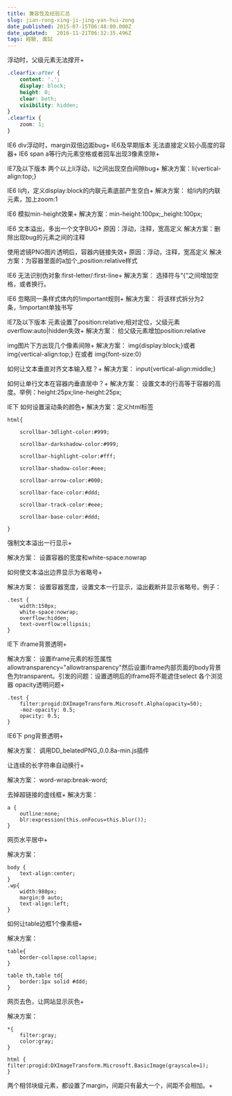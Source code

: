 ```yaml
---
title: 兼容性及经验汇总
slug: jian-rong-xing-ji-jing-yan-hui-zong
date_published: 2015-07-15T06:48:00.000Z
date_updated:   2016-11-21T06:32:35.496Z
tags: 經驗, 面試
---
```


浮动时，父级元素无法撑开+
```css
.clearfix:after {
    content: '.';
    display: block;
    height: 0;
    clear: both;
    visibility: hidden;
}
.clearfix {
    zoom: 1;
}
```
IE6 div浮动时，margin双倍边距bug+
IE6及早期版本 无法直接定义较小高度的容器+
IE6 span a等行内元素空格或者回车出现3像素空隙+

IE7及以下版本 两个以上li浮动，li之间出现空白间隙bug+
解决方案：li{vertical-align:top;}

IE6 li内，定义display:block的内联元素底部产生空白+
解决方案： 给li内的内联元素，加上zoom:1

IE6 模拟min-height效果+
解决方案：min-height:100px;_height:100px;

IE6 文本溢出，多出一个文字BUG+
原因：浮动，注释，宽高定义
解决方案：删除出现bug的元素之间的注释

使用滤镜PNG图片透明后，容器内链接失效+
原因：浮动，注释，宽高定义
解决方案：为容器里面的a加个_position:relative样式

IE6 无法识别伪对象:first-letter/:first-line+
解决方案： 选择符与“{”之间增加空格，或者换行。

IE6 忽略同一条样式体内的!important规则+
解决方案： 将该样式拆分为2条，!important单独书写

IE7及以下版本 元素设置了position:relative;相对定位，父级元素overflow:auto|hidden失效+
解决方案： 给父级元素增加position:relative

img图片下方出现几个像素间隙+
解决方案： img{display:block;}或者img{vertical-align:top;} 在或者 img{font-size:0}

如何让文本垂直对齐文本输入框？+
解决方案： input{vertical-align:middle;}

如何让单行文本在容器内垂直居中？+
解决方案： 设置文本的行高等于容器的高度。举例：height:25px;line-height:25px;

IE下 如何设置滚动条的颜色+
解决方案：定义html标签
```
html{

    scrollbar-3dlight-color:#999;

    scrollbar-darkshadow-color:#999;

    scrollbar-highlight-color:#fff;

    scrollbar-shadow-color:#eee;

    scrollbar-arrow-color:#000;

    scrollbar-face-color:#ddd;

    scrollbar-track-color:#eee;

    scrollbar-base-color:#ddd;

}
```
强制文本溢出一行显示+

解决方案： 设置容器的宽度和white-space:nowrap

如何使文本溢出边界显示为省略号+

解决方案： 设置容器宽度，设置文本一行显示，溢出截断并显示省略号。例子：
```
.test {
    width:150px;
    white-space:nowrap;
    overflow:hidden;
    text-overflow:ellipsis;
}
```
IE下 iframe背景透明+

解决方案： 设置iframe元素的标签属性allowtransparency="allowtransparency"然后设置iframe内部页面的body背景色为transparent。引发的问题：设置透明后的iframe将不能遮住select
各个浏览器 opacity透明问题+
```
.test {
    filter:progid:DXImageTransform.Microsoft.Alpha(opacity=50);
    -moz-opacity: 0.5;
    opacity: 0.5;
}
```
IE6下 png背景透明+

解决方案： 调用DD_belatedPNG_0.0.8a-min.js插件

让连续的长字符串自动换行+

解决方案： word-wrap:break-word;

去掉超链接的虚线框+
解决方案：
```
a {
    outline:none;
    blr:expression(this.onFocus=this.blur());
}
```
网页水平居中+

解决方案：
```
body {
    text-align:center;
}
.wp{
    width:980px;
    margin:0 auto;
    text-align:left;
}
```
如何让table边框1个像素细+

解决方案：
```
table{
    border-collapse:collapse;
}

table th,table td{
    border:1px solid #ddd;
}
```
网页去色，让网站显示灰色+

解决方案：
```
*{
    filter:gray;
    color:gray;
}

html {     filter:progid:DXImageTransform.Microsoft.BasicImage(grayscale=1);
}
```
两个相邻块级元素，都设置了margin，间距只有最大一个，间距不会相加。+

